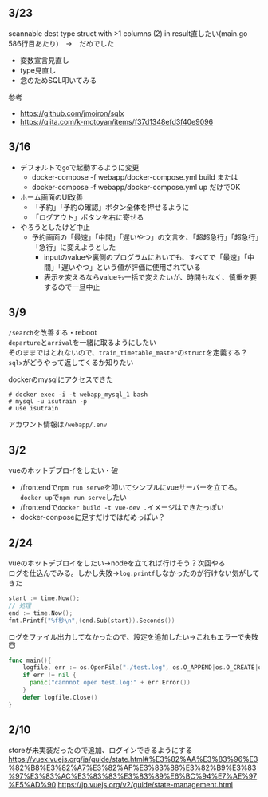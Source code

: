 ## 3/23
scannable dest type struct with >1 columns (2) in result直したい(main.go 586行目あたり)　→　だめでした
- 変数宣言見直し
- type見直し
- 念のためSQL叩いてみる

参考
- https://github.com/jmoiron/sqlx
- https://qiita.com/k-motoyan/items/f37d1348efd3f40e9096

## 3/16
- デフォルトで`go`で起動するように変更
  - docker-compose -f webapp/docker-compose.yml build または
  - docker-compose -f webapp/docker-compose.yml up だけでOK
- ホーム画面のUI改善
  - 「予約」「予約の確認」ボタン全体を押せるように
  - 「ログアウト」ボタンを右に寄せる
- やろうとしたけど中止
  - 予約画面の「最速」「中間」「遅いやつ」の文言を、「超超急行」「超急行」「急行」に変えようとした
    - inputのvalueや裏側のプログラムにおいても、すべてで「最速」「中間」「遅いやつ」という値が評価に使用されている
    - 表示を変えるならvalueも一括で変えたいが、時間もなく、慎重を要するので一旦中止

## 3/9
`/search`を改善する・reboot  
`departure`と`arrival`を一緒に取るようにしたい  
そのままではとれないので、`train_timetable_master`の`struct`を定義する？  
`sqlx`がどうやって返してくるか知りたい  

dockerのmysqlにアクセスできた  
```  
# docker exec -i -t webapp_mysql_1 bash
# mysql -u isutrain -p
# use isutrain  
```
アカウント情報は`/webapp/.env`

## 3/2
vueのホットデプロイをしたい・破
 - /frontendで`npm run serve`を叩いてシンプルにvueサーバーを立てる。`docker up`で`npm run serve`したい
 - /frontendで`docker build -t vue-dev .`イメージはできたっぽい
 - docker-conposeに足すだけではだめっぽい？

## 2/24
vueのホットデプロイをしたい→nodeを立てれば行けそう？次回やる  
ログを仕込んでみる。しかし失敗→`log.printf`しなかったのが行けない気がしてきた
```go
start := time.Now();
// 処理
end := time.Now();
fmt.Printf("%f秒\n",(end.Sub(start)).Seconds())
```
ログをファイル出力してなかったので、設定を追加したい→これもエラーで失敗😇
```go
func main(){
    logfile, err := os.OpenFile("./test.log", os.O_APPEND|os.O_CREATE|os.O_WRONLY, 0666)
    if err != nil {
      panic("cannnot open test.log:" + err.Error())
    }
    defer logfile.Close()
}
```

## 2/10
storeが未実装だったので追加、ログインできるようにする  
https://vuex.vuejs.org/ja/guide/state.html#%E3%82%AA%E3%83%96%E3%82%B8%E3%82%A7%E3%82%AF%E3%83%88%E3%82%B9%E3%83%97%E3%83%AC%E3%83%83%E3%83%89%E6%BC%94%E7%AE%97%E5%AD%90
https://jp.vuejs.org/v2/guide/state-management.html

